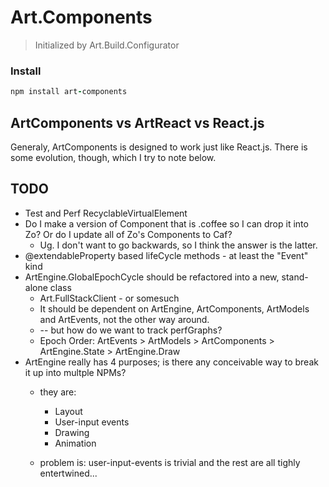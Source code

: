 # Art.Components

> Initialized by Art.Build.Configurator

### Install

```coffeescript
npm install art-components
```

## ArtComponents vs ArtReact vs React.js

Generaly, ArtComponents is designed to work just like React.js. There is
some evolution, though, which I try to note below.

## TODO

* Test and Perf RecyclableVirtualElement
* Do I make a version of Component that is .coffee so I can drop it into Zo? Or do I update all of Zo's Components to Caf?
  * Ug. I don't want to go backwards, so I think the answer is the latter.
* @extendableProperty based lifeCycle methods - at least the "Event" kind
* ArtEngine.GlobalEpochCycle should be refactored into a new, stand-alone class
  * Art.FullStackClient - or somesuch
  * It should be dependent on ArtEngine, ArtComponents, ArtModels and ArtEvents, not the other way around.
  * -- but how do we want to track perfGraphs?
  * Epoch Order: ArtEvents > ArtModels > ArtComponents > ArtEngine.State > ArtEngine.Draw
* ArtEngine really has 4 purposes; is there any conceivable way to break it up into multple NPMs?
  * they are:
    * Layout
    * User-input events
    * Drawing
    * Animation

  * problem is: user-input-events is trivial and the rest are all tighly entertwined...
